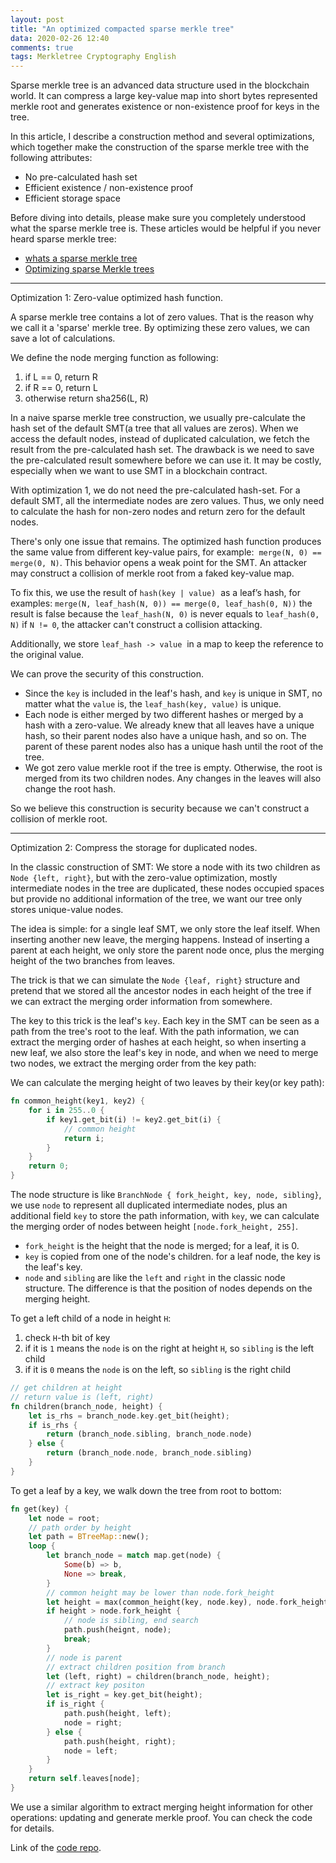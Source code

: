 ```yaml
---
layout: post
title: "An optimized compacted sparse merkle tree"
data: 2020-02-26 12:40
comments: true
tags: Merkletree Cryptography English
---
```


Sparse merkle tree is an advanced data structure used in the blockchain world. It can compress a large key-value map into short bytes represented merkle root and generates existence or non-existence proof for keys in the tree.

In this article, I describe a construction method and several optimizations, which together make the construction of the sparse merkle tree with the following attributes:

* No pre-calculated hash set
* Efficient existence / non-existence proof
* Efficient storage space

Before diving into details, please make sure you completely understood what the sparse merkle tree is. These articles would be helpful if you never heard sparse merkle tree:

* [whats a sparse merkle tree]
* [Optimizing sparse Merkle trees]

-------

Optimization 1: Zero-value optimized hash function.

A sparse merkle tree contains a lot of zero values. That is the reason why we call it a 'sparse' merkle tree. By optimizing these zero values, we can save a lot of calculations.

We define the node merging function as following:

1. if L == 0, return R
2. if R == 0, return L
3. otherwise return sha256(L, R)

In a naive sparse merkle tree construction, we usually pre-calculate the hash set of the default SMT(a tree that all values are zeros). When we access the default nodes, instead of duplicated calculation, we fetch the result from the pre-calculated hash set. The drawback is we need to save the pre-calculated result somewhere before we can use it. It may be costly, especially when we want to use SMT in a blockchain contract.

With optimization 1, we do not need the pre-calculated hash-set. For a default SMT, all the intermediate nodes are zero values. Thus, we only need to calculate the hash for non-zero nodes and return zero for the default nodes.

There's only one issue that remains. The optimized hash function produces the same value from different key-value pairs, for example:  `merge(N, 0) == merge(0, N)`. This behavior opens a weak point for the SMT. An attacker may construct a collision of merkle root from a faked key-value map.

To fix this, we use the result of `hash(key | value)`  as a leaf’s hash, for examples: `merge(N, leaf_hash(N, 0)) == merge(0, leaf_hash(0, N))` the result is false because the `leaf_hash(N, 0)` is never equals to `leaf_hash(0, N)` if `N != 0`, the attacker can't construct a collision attacking.

Additionally, we store `leaf_hash -> value`  in a map to keep the reference to the original value.

We can prove the security of this construction.

* Since the `key` is included in the leaf's hash, and `key` is unique in SMT, no matter what the `value` is, the `leaf_hash(key, value)` is unique.
* Each node is either merged by two different hashes or merged by a hash with a zero-value. We already knew that all leaves have a unique hash, so their parent nodes also have a unique hash, and so on. The parent of these parent nodes also has a unique hash until the root of the tree.
* We got zero value merkle root if the tree is empty. Otherwise, the root is merged from its two children nodes. Any changes in the leaves will also change the root hash.

So we believe this construction is security because we can't construct a collision of merkle root.

--------

Optimization 2: Compress the storage for duplicated nodes.

In the classic construction of SMT: We store a node with its two children as `Node {left, right}`, but with the zero-value optimization, mostly intermediate nodes in the tree are duplicated, these nodes occupied spaces but provide no additional information of the tree, we want our tree only stores unique-value nodes.

The idea is simple: for a single leaf SMT, we only store the leaf itself. When inserting another new leave, the merging happens. Instead of inserting a parent at each height, we only store the parent node once, plus the merging height of the two branches from leaves.

The trick is that we can simulate the `Node {leaf, right}` structure and pretend that we stored all the ancestor nodes in each height of the tree if we can extract the merging order information from somewhere.

The key to this trick is the leaf's `key`.  Each key in the SMT can be seen as a path from the tree's root to the leaf. With the path information, we can extract the merging order of hashes at each height, so when inserting a new leaf, we also store the leaf's key in node, and when we need to merge two nodes, we extract the merging order from the key path:

We can calculate the merging height of two leaves by their key(or key path):

``` rust
fn common_height(key1, key2) {
    for i in 255..0 {
        if key1.get_bit(i) != key2.get_bit(i) {
            // common height
            return i;
        }
    }
    return 0;
}
```

The node structure is like `BranchNode { fork_height, key, node, sibling}`, we use `node` to represent all duplicated intermediate nodes, plus an additional field `key` to store the path information, with `key`, we can calculate the merging order of nodes between height `[node.fork_height, 255]`.

* `fork_height` is the height that the node is merged; for a leaf, it is 0.
* `key` is copied from one of the node's children. for a leaf node, the key is the leaf's key.
* `node` and `sibling` are like the `left` and `right` in the classic node structure. The difference is that the position of nodes depends on the merging height.

To get a left child of a node in height `H`:

1. check `H`-th bit of key
2. if it is `1` means the `node` is on the right at height `H`, so `sibling` is the left child
3. if it is `0` means the `node` is on the left, so `sibling` is the right child

``` rust
// get children at height
// return value is (left, right)
fn children(branch_node, height) {
    let is_rhs = branch_node.key.get_bit(height);
    if is_rhs {
        return (branch_node.sibling, branch_node.node)
    } else {
        return (branch_node.node, branch_node.sibling)
    }
}
```

To get a leaf by a key, we walk down the tree from root to bottom:

``` rust
fn get(key) {
    let node = root;
    // path order by height
    let path = BTreeMap::new();
    loop {
        let branch_node = match map.get(node) {
            Some(b) => b,
            None => break,
        }
        // common height may be lower than node.fork_height
        let height = max(common_height(key, node.key), node.fork_height);
        if height > node.fork_height {
            // node is sibling, end search
            path.push(heignt, node);
            break;
        }
        // node is parent
        // extract children position from branch
        let (left, right) = children(branch_node, height);
        // extract key positon
        let is_right = key.get_bit(height);
        if is_right {
            path.push(height, left);
            node = right;
        } else {
            path.push(height, right);
            node = left;
        }
    }
    return self.leaves[node];
}
```

We use a similar algorithm to extract merging height information for other operations: updating and generate merkle proof. You can check the code for details.

Link of the [code repo](https://github.com/jjyr/sparse-merkle-tree).

[whats a sparse merkle tree]: https://medium.com/@kelvinfichter/whats-a-sparse-merkle-tree-acda70aeb837 "whats a sparse merkle tree"
[Optimizing sparse Merkle trees]: https://ethresear.ch/t/optimizing-sparse-merkle-trees/3751 "Optimizing sparse Merkle trees"
